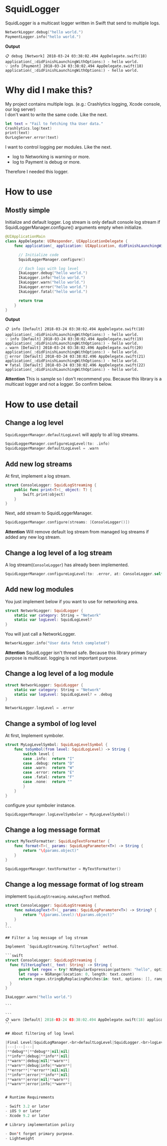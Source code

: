 # SquidLogger
SquidLogger is a multicast logger written in Swift that send to multiple logs.


```swift
NetworkLogger.debug("hello world.")
PaymentLogger.info("hello world.")
```
**Output**
```
📋 debug [Network] 2018-03-24 03:38:02.494 AppDelegate.swift(18) application(_:didFinishLaunchingWithOptions:) - hello world.
💡 info [Payment] 2018-03-24 03:38:02.494 AppDelegate.swift(18) application(_:didFinishLaunchingWithOptions:) - hello world.
```

# Why did I make this?
My project contains multiple logs. (e.g.: Crashlytics logging, Xcode console, our log server)  
I don't want to write the same code. Like the next.
```swift
let text = "Fail to fetching tha User data."
Crashlytics.log(text)
print(text)
OurLogServer.error(text)
```

I want to control logging per modules. Like the next.
- log to Networking is warning or more.
- log to Payment is debug or more.

Therefore I needed this logger.



# How to use

## Mostly simple

Initialize and default logger.
Log stream is only default console log stream if SquidLoggerManager.configure() arguments empty when initialize.

```swift
@UIApplicationMain
class AppDelegate: UIResponder, UIApplicationDelegate {
    func application(_ application: UIApplication, didFinishLaunchingWithOptions launchOptions: [UIApplicationLaunchOptionsKey: Any]?) -> Bool {

      // Initialize code
      SquidLoggerManager.configure()

      // Each logs with log level
      IkaLogger.debug("hello world.")
      IkaLogger.info("hello world.")
      IkaLogger.warn("hello world.")
      IkaLogger.error("hello world.")
      IkaLogger.fatal("hello world.")

      return true
    }
}
```

**Output**
```
📋 info [Default] 2018-03-24 03:38:02.494 AppDelegate.swift(18) application(_:didFinishLaunchingWithOptions:) - hello world.
💡 info [Default] 2018-03-24 03:38:02.494 AppDelegate.swift(19) application(_:didFinishLaunchingWithOptions:) - hello world.
⚠️ warn [Default] 2018-03-24 03:38:02.496 AppDelegate.swift(20) application(_:didFinishLaunchingWithOptions:) - hello world.
🚫 error [Default] 2018-03-24 03:38:02.496 AppDelegate.swift(21) application(_:didFinishLaunchingWithOptions:) - hello world.
💔 fatal [Default] 2018-03-24 03:38:02.496 AppDelegate.swift(22) application(_:didFinishLaunchingWithOptions:) - hello world.
```

**Attention**
This is sample so I don't recommend you. Because this library is a multicast logger and not a logger.
So confirm below.


# How to use detail

## Change a log level
`SquidLoggerManager.defaultLogLevel` will apply to all log streams.
```swift
SquidLoggerManager.configureLogLevel(to: .info)
SquidLoggerManager.defaultLogLevel = .warn
```

## Add new log streams
At first, implement a log stream.
```swift
struct ConsoleLogger: SquidLogStreaming {
    public func print<T>(_ object: T) {
        Swift.print(object)
    }
}
```

Next, add stream to SquidLoggerManager.
```swift
SquidLoggerManager.configure(streams: [ConsoleLogger()])
```

**Attention**
Will remove default log stream from managed log streams if added any new log stream.

## Change a log level of a log stream
A log stream(`ConsoleLogger`) has already been implemented.
```swift
SquidLoggerManager.configureLogLevel(to: .error, at: ConsoleLogger.self)
```

## Add new log modules

You just implement below if you want to use for networking area.

```swift
struct NetworkLogger: SquidLogger {
    static var category: String = "Network"
    static var logLevel: SquidLogLevel?
}
```

You will just call a NetworkLogger.
```swift
NetworkLogger.info("User data fetch completed")
```

**Attention**
SquidLogger isn't thread safe.
Because this library primary purpose is multicast.
logging is not important purpose.

## Change a log level of a log module

```swift
struct NetworkLogger: SquidLogger {
    static var category: String = "Network"
    static var logLevel: SquidLogLevel? = .debug
}

NetworkLogger.logLevel = .error
```

## Change a symbol of log level

At first, Implement symboler.
```swift
struct MyLogLevelSymbol: SquidLogLevelSymbol {
    func toSymbol(from level: SquidLogLevel) -> String {
        switch level {
        case .info:  return "I"
        case .debug: return "D"
        case .warn:  return "W"
        case .error: return "E"
        case .fatal: return "F"
        case .none:  return ""
        }
    }
}
```

configure your symboler instance.
```swift
SquidLoggerManager.logLevelSymboler = MyLogLevelSymbol()
```

## Change a log message format

```swift
struct MyTextFormatter: SquidLogTextFormatter {
    func format<T>(_ params: SquidLogParameter<T>) -> String {
        return "\(params.object)"
    }
}
```

```swift
SquidLoggerManager.textFormatter = MyTextFormatter()
```

## Change a log message format of log stream

implement `SquidLogStreaming.makeLogText` method.

````swift
struct ConsoleLogger: SquidLogStreaming {
    func makeLogText<T>(_ params: SquidLogParameter<T>) -> String? {
        return "\(params.level):\(params.object)"
    }
}
```

## Filter a log message of log stream

Implement `SquidLogStreaming.filterLogText` method.

```swift
struct ConsoleLogger: SquidLogStreaming {
  func filterLogText(_ text: String) -> String {
      guard let regex = try? NSRegularExpression(pattern: "hello", options: []) else { return text }
      let range = NSRange(location: 0, length: text.count)
      return regex.stringByReplacingMatches(in: text, options: [], range: range, withTemplate: "<FILTERED>")
  }
}

IkaLogger.warn("hello world.")

```

```
📋 warn [Default] 2018-03-24 03:38:02.494 AppDelegate.swift(18) application(_:didFinishLaunchingWithOptions:) - <FILTERED> world.
```

## About filtering of log level

|Final Level|SquidLogManager.<br>defaultLogLevel|SquidLogger.<br>logLevel|SquidLogStreaming.<br>logLevel|
|---|---|---|
|**debug**|**debug**|nil|nil|
|**info**|debug|**info**|nil|
|**warn**|debug|nil|**warn**|
|**warn**|debug|info|**warn**|
|**error**|**error**|nil|nil|
|**info**|error|**info**|nil|
|**warn**|error|nil|**warn**|
|**warn**|error|info|**warn**|


# Runtime Requirements

- Swift 3.2 or later
- iOS 9 or later
- Xcode 9.2 or later

# Library implementation policy

- Don't forget primary purpose.
- Lightweight
